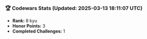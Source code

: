 ### 🏆 Codewars Stats (Updated: 2025-03-13 18:11:07 UTC)

- **Rank:** 8 kyu
- **Honor Points:** 3
- **Completed Challenges:** 1
